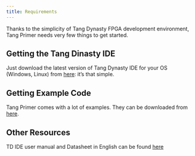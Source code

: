 ```yaml
---
title: Requirements
---
```


Thanks to the simplicity of Tang Dynasty FPGA development environment, Tang Primer needs very few things to get started.

## Getting the Tang Dinasty IDE

Just download the latest version of Tang Dynasty IDE for your OS (Windows, Linux) from [here](http://dl.sipeed.com/TANG/Primer/IDE): it’s that simple.

## Getting Example Code

Tang Primer comes with a lot of examples. They can be downloaded from [here](https://github.com/Lichee-Pi/Tang_FPGA_Examples).

## Other Resources

TD IDE user manual and Datasheet in English can be found [here](https://github.com/kprasadvnsi/Anlogic_Doc_English)
